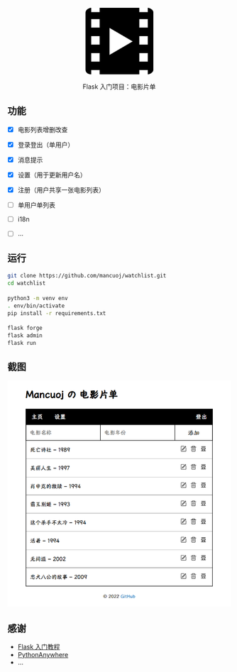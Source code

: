 <p align="center">
    <a href="https://mancuoj.pythonanywhere.com/" target="_blank">
        <img src="./assets/M.png" alt="logo" height="150"/>
    </a>
</p>

<p align="center">
Flask 入门项目：电影片单
</p>

## 功能

- [x]  电影列表增删改查
- [x]  登录登出（单用户）
- [x]  消息提示
- [x]  设置（用于更新用户名）
- [x]  注册（用户共享一张电影列表）
- [ ]  单用户单列表
- [ ]  i18n
- [ ]  ...


## 运行

```sh
git clone https://github.com/mancuoj/watchlist.git
cd watchlist

python3 -m venv env
. env/bin/activate
pip install -r requirements.txt

flask forge
flask admin
flask run
```

## 截图

<p align="center">
    <a href="https://mancuoj.pythonanywhere.com/" target="_blank">
        <img src="./assets/sc1.png" alt="logo"/>
    </a>
</p>

## 感谢

- [Flask 入门教程](https://tutorial.helloflask.com/)
- [PythonAnywhere](https://www.pythonanywhere.com/)
- ...
